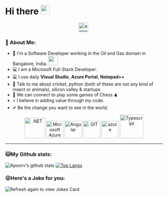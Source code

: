 # Hi there <img src="https://github.com/TheDudeThatCode/TheDudeThatCode/blob/master/Assets/Hi.gif" width="29px">
<p align="center">
<a href="https://linkedin.com/in/ihimv" target="blank"><img align="center" src="https://cdn.jsdelivr.net/npm/simple-icons@3.0.1/icons/linkedin.svg" alt="apoorvtyagi" height="30" width="30" /></a>&nbsp;
</p>

### 🤵 About Me:
- 🏦 I'm a Software Developer working in the Oil and Gas domain in Bangalore, India. 
      <img src="https://media.giphy.com/media/WUlplcMpOCEmTGBtBW/giphy.gif" width="30">
- 💻 I am a Microsoft Full-Stack Developer.
- 💻 I use daily **Visual Studio**, **Azure Portal**, **Notepad++**
- 💬 Talk to me about cricket, python (both of these are not any kind of insect or animals), silicon valley & startups
- 👯 We can connect to play some games of Chess ♟
- ⚡ I believe in adding value through my code.
- ✔ Be the change you want to see in the world.

<p align="center">
      <img src="https://www.vectorlogo.zone/logos/dotnet/dotnet-horizontal.svg" alt=".NET" width="65" height="65"/> 
      <img src="https://www.vectorlogo.zone/logos/microsoft_azure/microsoft_azure-ar21.svg" alt="Microsoft Azure" width="55" height="55"/>
      <img src="https://www.vectorlogo.zone/logos/angular/angular-icon.svg" alt="Angular" width="55" height="55"/>
      <img src="https://www.vectorlogo.zone/logos/git-scm/git-scm-icon.svg" alt="GIT" width="55" height="55"/> 
      <img src="https://www.vectorlogo.zone/logos/microsoft_azure/microsoft_azure-icon.svg" alt="azure" width="55" height="55"/> 
      <img src="https://www.vectorlogo.zone/logos/typescriptlang/typescriptlang-icon.svg" alt="Typescript" width="75" height="75"/> 
</p>

---
### 🐱My Github stats:
![Apoorv's github stats](https://github-readme-stats.vercel.app/api?username=ihimv&show_icons=true&title_color=ffc857&icon_color=8ac926&text_color=daf7dc&bg_color=151515&hide=["stars"])
[![Top Langs](https://github-readme-stats.vercel.app/api/top-langs/?username=ihimv&layout=compact&text_color=daf7dc&bg_color=151515)](https://github.com/ihimv/github-readme-stats)


### 😜Here's a Joke for you:
<img src="https://readme-jokes.vercel.app/api" alt="Refresh again to view Jokes Card" />

